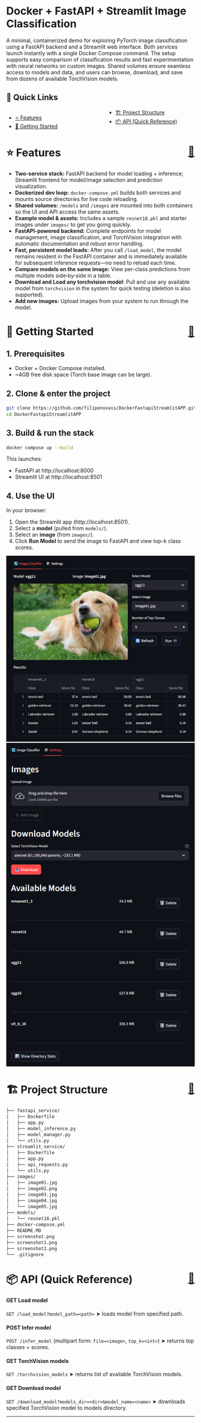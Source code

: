 <a id="home"></a>
# Docker + FastAPI + Streamlit Image Classification

A minimal, containerized demo for exploring PyTorch image classification using a FastAPI backend and a Streamlit web interface. Both services launch instantly with a single Docker Compose command. The setup supports easy comparison of classification results and fast experimentation with neural networks on custom images. Shared volumes ensure seamless access to models and data, and users can browse, download, and save from dozens of available TorchVision models.

<a id="table-of-contents"></a>
## 🏡 Quick Links


<div style="column-count: 2; column-gap: 2rem;">

- [⭐ Features](#features)  
- [🚀 Getting Started](#getting-started)  
- [🏗️ Project Structure](#project-structure)
- [📦 API (Quick Reference)](#api-quick-reference)  
</div>

<a id="features"></a>
# ⭐ Features <span style="float: right;">[🏡](#home)</span>


- **Two-service stack:** FastAPI backend for model loading + inference; Streamlit frontend for model/image selection and prediction visualization.
- **Dockerized dev loop:** `docker-compose.yml` builds both services and mounts source directories for live code reloading.
- **Shared volumes:** `/models` and `/images` are mounted into both containers so the UI and API access the same assets.
- **Example model & assets:** Includes a sample `resnet18.pkl` and starter images under `images/` to get you going quickly.
- **FastAPI-powered backend:** Complete endpoints for model management, image classification, and TorchVision integration with automatic documentation and robust error handling.
- **Fast, persistent model loads:** After you call `/load_model`, the model remains resident in the FastAPI container and is immediately available for subsequent inference requests—no need to reload each time.
- **Compare models on the same image:** View per-class predictions from multiple models side‑by‑side in a table.
- **Download and Load any torchvision model**: Pull and use any available model from `torchvision` in the system for quick testing (deletion is also supported).
- **Add new images:** Upload images from your system to run through the model.

<a id="getting-started"></a>
# 🚀 Getting Started <span style="float: right;">[🏡](#home)</span>

## 1. Prerequisites
- Docker + Docker Compose installed.
- ~4GB free disk space (Torch base image can be large).

## 2. Clone & enter the project
```bash
git clone https://github.com/filipenovais/DockerFastapiStreamlitAPP.git
cd DockerFastapiStreamlitAPP
```

## 3. Build & run the stack
```bash
docker compose up --build
```
This launches:
- FastAPI at http://localhost:8000
- Streamlit UI at http://localhost:8501

## 4. Use the UI
In your browser:
1. Open the Streamlit app (http://localhost:8501).
2. Select a **model** (pulled from `models/`).
3. Select an **image** (from `images/`).
4. Click **Run Model** to send the image to FastAPI and view top-k class scores.

![screenshot](screenshot1.png)
![screenshot](screenshot2.png)


<a id="project-structure"></a> 
# 🏗️ Project Structure <span style="float: right;">[🏡](#home)</span>
```text
├── fastapi_service/
│   ├── Dockerfile
│   ├── app.py
│   ├── model_inference.py
│   ├── model_manager.py
│   └── utils.py
├── streamlit_service/
│   ├── Dockerfile
│   ├── app.py
│   ├── api_requests.py
│   └── utils.py
├── images/
│   ├── image01.jpg
│   ├── image02.png
│   ├── image03.jpg
│   ├── image04.jpg
│   └── image05.jpg
├── models/
│   └── resnet18.pkl
├── docker-compose.yml
├── README.MD
├── screenshot.png
├── screenshot1.png
├── screenshot2.png
└── .gitignore
```
<a id="api-quick-reference"></a>
# 📦 API (Quick Reference) <span style="float: right;">[🏡](#home)</span>

#### **GET** Load model  
`GET /load_model?model_path=<path>` ➤ loads model from specified path.

#### **POST** Infer model  
`POST /infer_model` (multipart form: `file=<image>`, `top_k=<int>`) ➤ returns top classes + scores.

#### **GET** TorchVision models  
`GET /torchvision_models` ➤ returns list of available TorchVision models.

#### **GET** Download model  
`GET /download_model?models_dir=<dir>&model_name=<name>` ➤ downloads specified TorchVision model to models directory.

---
